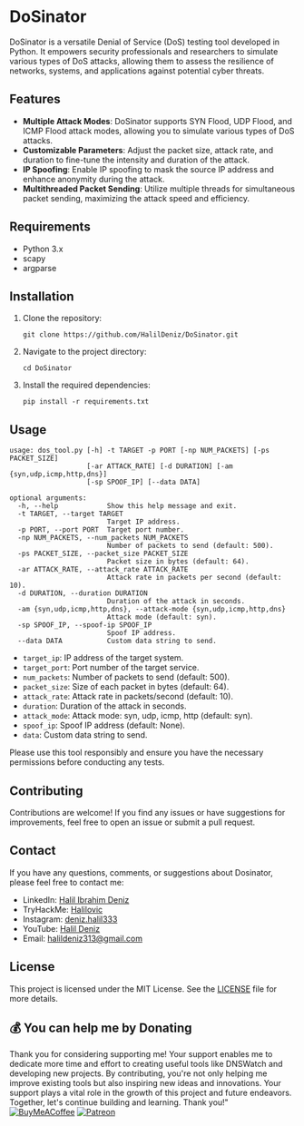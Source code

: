 # DoSinator

DoSinator is a versatile Denial of Service (DoS) testing tool developed in Python. It empowers security professionals and researchers to simulate various types of DoS attacks, allowing them to assess the resilience of networks, systems, and applications against potential cyber threats.

## Features

- **Multiple Attack Modes**: DoSinator supports SYN Flood, UDP Flood, and ICMP Flood attack modes, allowing you to simulate various types of DoS attacks.
- **Customizable Parameters**: Adjust the packet size, attack rate, and duration to fine-tune the intensity and duration of the attack.
- **IP Spoofing**: Enable IP spoofing to mask the source IP address and enhance anonymity during the attack.
- **Multithreaded Packet Sending**: Utilize multiple threads for simultaneous packet sending, maximizing the attack speed and efficiency.

## Requirements

- Python 3.x
- scapy
- argparse

## Installation

1. Clone the repository:

   ```shell
   git clone https://github.com/HalilDeniz/DoSinator.git
   ```

2. Navigate to the project directory:

   ```shell
   cd DoSinator
   ```

3. Install the required dependencies:

   ```shell
   pip install -r requirements.txt
   ```

## Usage

```shell
usage: dos_tool.py [-h] -t TARGET -p PORT [-np NUM_PACKETS] [-ps PACKET_SIZE]
                   [-ar ATTACK_RATE] [-d DURATION] [-am {syn,udp,icmp,http,dns}]
                   [-sp SPOOF_IP] [--data DATA]

optional arguments:
  -h, --help            Show this help message and exit.
  -t TARGET, --target TARGET
                        Target IP address.
  -p PORT, --port PORT  Target port number.
  -np NUM_PACKETS, --num_packets NUM_PACKETS
                        Number of packets to send (default: 500).
  -ps PACKET_SIZE, --packet_size PACKET_SIZE
                        Packet size in bytes (default: 64).
  -ar ATTACK_RATE, --attack_rate ATTACK_RATE
                        Attack rate in packets per second (default: 10).
  -d DURATION, --duration DURATION
                        Duration of the attack in seconds.
  -am {syn,udp,icmp,http,dns}, --attack-mode {syn,udp,icmp,http,dns}
                        Attack mode (default: syn).
  -sp SPOOF_IP, --spoof-ip SPOOF_IP
                        Spoof IP address.
  --data DATA           Custom data string to send.
```

- `target_ip`: IP address of the target system.
- `target_port`: Port number of the target service.
- `num_packets`: Number of packets to send (default: 500).
- `packet_size`: Size of each packet in bytes (default: 64).
- `attack_rate`: Attack rate in packets/second (default: 10).
- `duration`: Duration of the attack in seconds.
- `attack_mode`: Attack mode: syn, udp, icmp, http (default: syn).
- `spoof_ip`: Spoof IP address (default: None).
- `data`: Custom data string to send.

Please use this tool responsibly and ensure you have the necessary permissions before conducting any tests.

## Contributing

Contributions are welcome! If you find any issues or have suggestions for improvements, feel free to open an issue or submit a pull request.

## Contact

If you have any questions, comments, or suggestions about Dosinator, please feel free to contact me:

- LinkedIn: [Halil Ibrahim Deniz](https://www.linkedin.com/in/halil-ibrahim-deniz/)
- TryHackMe: [Halilovic](https://tryhackme.com/p/halilovic)
- Instagram: [deniz.halil333](https://www.instagram.com/deniz.halil333/)
- YouTube: [Halil Deniz](https://www.youtube.com/c/HalilDeniz)
- Email: halildeniz313@gmail.com


## License
This project is licensed under the MIT License. See the [LICENSE](LICENSE) file for more details.

## 💰 You can help me by Donating
  Thank you for considering supporting me! Your support enables me to dedicate more time and effort to creating useful tools like DNSWatch and developing new projects. By contributing, you're not only helping me improve existing tools but also inspiring new ideas and innovations. Your support plays a vital role in the growth of this project and future endeavors. Together, let's continue building and learning. Thank you!"<br>
  [![BuyMeACoffee](https://img.shields.io/badge/Buy%20Me%20a%20Coffee-ffdd00?style=for-the-badge&logo=buy-me-a-coffee&logoColor=black)](https://buymeacoffee.com/halildeniz) 
  [![Patreon](https://img.shields.io/badge/Patreon-F96854?style=for-the-badge&logo=patreon&logoColor=white)](https://patreon.com/denizhalil) 

  
